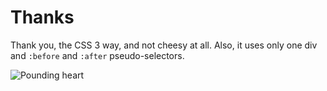 Thanks
=======
Thank you, the CSS 3 way, and not cheesy at all. Also, it uses only one div and `:before` and `:after` pseudo-selectors.

![Pounding heart](http://i7.minus.com/ics3VyUhw0mp3.png)